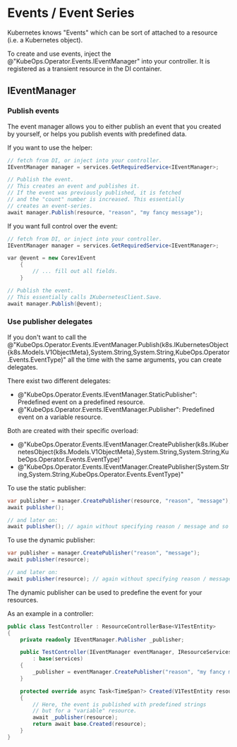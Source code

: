 ﻿# Events / Event Series

Kubernetes knows "Events" which can be sort of attached to a resource
(i.e. a Kubernetes object).

To create and use events, inject the @"KubeOps.Operator.Events.IEventManager"
into your controller. It is registered as a transient resource in the DI
container.

## IEventManager

### Publish events

The event manager allows you to either publish an event that you created
by yourself, or helps you publish events with predefined data.

If you want to use the helper:
```c#
// fetch from DI, or inject into your controller.
IEventManager manager = services.GetRequiredService<IEventManager>;

// Publish the event.
// This creates an event and publishes it.
// If the event was previously published, it is fetched
// and the "count" number is increased. This essentially
// creates an event-series.
await manager.Publish(resource, "reason", "my fancy message");
```

If you want full control over the event:
```c#
// fetch from DI, or inject into your controller.
IEventManager manager = services.GetRequiredService<IEventManager>;

var @event = new Corev1Event
    {
        // ... fill out all fields.
    }

// Publish the event.
// This essentially calls IKubernetesClient.Save.
await manager.Publish(@event);
```

### Use publisher delegates

If you don't want to call the
@"KubeOps.Operator.Events.IEventManager.Publish(k8s.IKubernetesObject{k8s.Models.V1ObjectMeta},System.String,System.String,KubeOps.Operator.Events.EventType)"
all the time with the same arguments, you can create delegates.

There exist two different delegates:
- @"KubeOps.Operator.Events.IEventManager.StaticPublisher": Predefined event
  on a predefined resource.
- @"KubeOps.Operator.Events.IEventManager.Publisher": Predefined event
  on a variable resource.

Both are created with their specific overload:
- @"KubeOps.Operator.Events.IEventManager.CreatePublisher(k8s.IKubernetesObject{k8s.Models.V1ObjectMeta},System.String,System.String,KubeOps.Operator.Events.EventType)"
- @"KubeOps.Operator.Events.IEventManager.CreatePublisher(System.String,System.String,KubeOps.Operator.Events.EventType)"

To use the static publisher:
```c#
var publisher = manager.CreatePublisher(resource, "reason", "message");
await publisher();

// and later on:
await publisher(); // again without specifying reason / message and so on.
```

To use the dynamic publisher:
```c#
var publisher = manager.CreatePublisher("reason", "message");
await publisher(resource);

// and later on:
await publisher(resource); // again without specifying reason / message and so on.
```

The dynamic publisher can be used to predefine the event for your resources.

As an example in a controller:
```c#
public class TestController : ResourceControllerBase<V1TestEntity>
{
    private readonly IEventManager.Publisher _publisher;

    public TestController(IEventManager eventManager, IResourceServices<V1TestEntity> services)
        : base(services)
    {
        _publisher = eventManager.CreatePublisher("reason", "my fancy message");
    }

    protected override async Task<TimeSpan?> Created(V1TestEntity resource)
    {
        // Here, the event is published with predefined strings
        // but for a "variable" resource.
        await _publisher(resource);
        return await base.Created(resource);
    }
}
```
